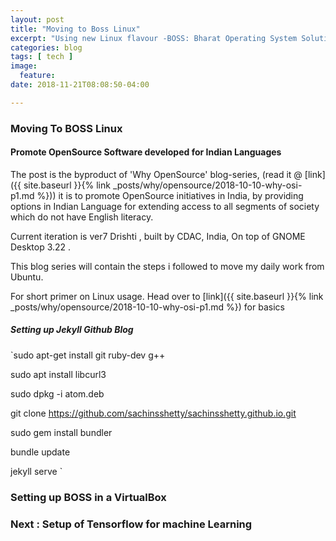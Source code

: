 ```yaml
---
layout: post
title: "Moving to Boss Linux"
excerpt: "Using new Linux flavour -BOSS: Bharat Operating System Solutions"
categories: blog
tags: [ tech ]
image:
  feature:
date: 2018-11-21T08:08:50-04:00

---
```


### Moving To BOSS Linux

#### Promote OpenSource Software developed for Indian Languages

The post is the byproduct of 'Why OpenSource' blog-series, (read it @ [link]({{ site.baseurl }}{% link _posts/why/opensource/2018-10-10-why-osi-p1.md %})) it is to promote OpenSource initiatives in India, by providing options in Indian Language for extending access to all segments of society which do not have English literacy.


Current iteration is ver7 Drishti , built by CDAC, India, On top of GNOME Desktop 3.22 .


This blog series will contain the steps i followed to move my daily work from Ubuntu.


For short primer on Linux usage. Head over to [link]({{ site.baseurl }}{% link _posts/why/opensource/2018-10-10-why-osi-p1.md %}) for basics




##### Setting up Jekyll Github Blog

`sudo apt-get install git ruby-dev g++

sudo apt install libcurl3


sudo dpkg -i atom.deb

git clone https://github.com/sachinsshetty/sachinsshetty.github.io.git


sudo gem install bundler

bundle update

jekyll serve
`


### Setting up BOSS in a VirtualBox



### Next : Setup of Tensorflow for machine Learning
